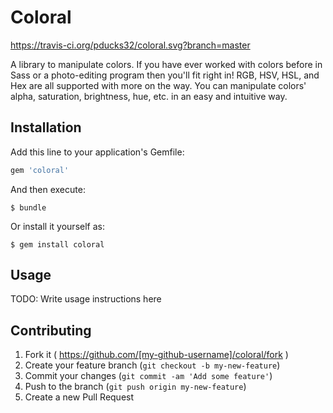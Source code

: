 # Coloral
https://travis-ci.org/pducks32/coloral.svg?branch=master

A library to manipulate colors. If you have ever worked with colors before in Sass or a photo-editing program then you'll fit right in! RGB, HSV, HSL, and Hex are all supported with more on the way. You can manipulate colors' alpha, saturation, brightness, hue, etc. in an easy and intuitive way.

## Installation

Add this line to your application's Gemfile:

```ruby
gem 'coloral'
```

And then execute:

    $ bundle

Or install it yourself as:

    $ gem install coloral

## Usage

TODO: Write usage instructions here

## Contributing

1. Fork it ( https://github.com/[my-github-username]/coloral/fork )
2. Create your feature branch (`git checkout -b my-new-feature`)
3. Commit your changes (`git commit -am 'Add some feature'`)
4. Push to the branch (`git push origin my-new-feature`)
5. Create a new Pull Request
